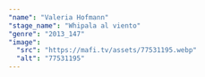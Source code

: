 ```yaml
---
"name": "Valeria Hofmann"
"stage_name": "Whipala al viento"
"genre": "2013_147"
"image":
  "src": "https://mafi.tv/assets/77531195.webp"
  "alt": "77531195"
---
```

